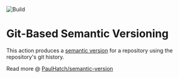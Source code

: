 ![Build](workflows/Build/badge.svg)

# Git-Based Semantic Versioning

This action produces a [semantic version](https://semver.org) for a repository
using the repository's git history.

Read more @ [PaulHatch/semantic-version](https://github.com/PaulHatch/semantic-version/wiki)

